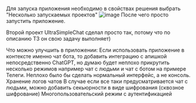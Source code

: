 Для запуска приложения необходимо в свойствах решения выбрать "Несколько запускаемых проектов"
![image](https://github.com/VURADISURAVU/Chat/assets/68498209/540be914-5f98-47bb-9f10-b3e3637abb8e)
После чего просто запустить приложение.

Второй проект UltraSimpleChat сделал просто так, потому что по описанию ТЗ он свою задачу выполняет)

Что можно улучшить в приложении:
Если использовать приложение в контексте именно чат бота, то добавить интеграцию с апишкой непосредственно ChatGPT,
но думаю будет неплохо прикрутить несколько режимов например чат с людьми и чат с ботом на примере Телеги.
Неплохо было бы сделать нормальный интерфейс, а не консоль.
Хранение логов чатов
В случае если все таки предусматривается чат с людьми, можно добавить секьюрности в виде шифрования (сквозное шифрование)
Многопользовательский режим с аутентификацией
